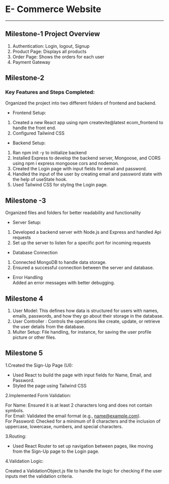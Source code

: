 # E- Commerce Website
---
## Milestone-1 Project Overview

1. Authentication: Login, logout, Signup
2. Product Page: Displays all products
3. Order Page: Shows the orders for each user
4. Payment Gateway


## Milestone-2


### Key Features and Steps Completed:

Organized the project into two different folders of frontend and backend.

* Frontend Setup:

1. Created a new React app using npm createvite@latest ecom_frontend to handle the front end.   
2. Configured Tailwind CSS

* Backend Setup:  

1. Ran npm init -y to initialize backend    
2. Installed Express to develop the backend server, Mongoose, and CORS using npm i express mongoose cors and nodemon.     
3. Created the Login page with input fields for email and password.            
4. Handled the input of the user by creating email and password state with the help of useState hook.         
5. Used Tailwind CSS for styling the Login page.


## Milestone -3

Organized files and folders for better readability and functionality

* Server Setup:    
1. Developed a backend server with Node.js and Express and handled Api requests      
2. Set up the server to listen  for a specific port for incoming requests
*  Database Connection      
1. Connected MongoDB to handle data storage.
2. Ensured a successful connection  between the server and database.
*  Error Handling    
Added an error messages with better debugging.

## Milestone 4 

1. User Model: This defines how data is structured for users with names, emails, passwords, and how they go about their storage in the database.     
2. User Controller : Controls the operations like create, update, or retrieve the user details from the database.   
3. Multer Setup: File handling, for instance, for saving the user profile picture or other files.  


## Milestone 5

1.Created the Sign-Up Page (UI):

* Used React to build the page with input fields for Name, Email, and Password.
* Styled the page using Tailwind CSS 

2.Implemented Form Validation:

For Name: Ensured it is at least 2 characters long and does not contain symbols.         
For Email: Validated the email format (e.g., name@example.com).         
For Password: Checked for a minimum of 8 characters and the inclusion of uppercase, lowercase, numbers, and special characters.

3.Routing:

* Used React Router to set up navigation between pages, like moving from the Sign-Up page to the Login page.         

4.Validation Logic:   

Created a ValidationObject.js file to handle the logic for checking if the user inputs met the validation criteria.